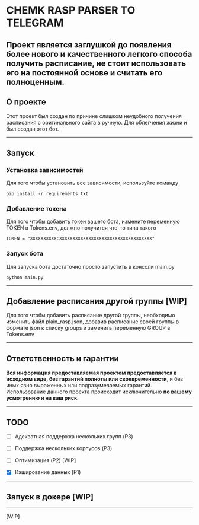 <!-- markdownlint-disable MD053 MD040 -->
# CHEMK RASP PARSER TO TELEGRAM

## Проект является заглушкой до появления более нового и качественного легкого способа получить расписание, не стоит использовать его на постоянной основе и считать его полноценным.

## О проекте

Этот проект был создан по причине слишком неудобного получения расписания с оригинального сайта в ручную. Для облегчения жизни и был создан этот бот.

***

## Запуск

### Установка зависимостей

Для того чтобы установить все зависимости, используйте команду

```console
pip install -r requirements.txt
```

### Добавление токена

Для того чтобы добавить токен вашего бота, измените переменную TOKEN в Tokens.env, должно получится что-то типа такого

```
TOKEN = "XXXXXXXXXX:XXXXXXXXXXXXXXXXXXXXXXXXXXXXXXXXXXX"
```

### Запуск бота

Для запуска бота достаточно просто запустить в консоли main.py

```console
python main.py
```

***

## Добавление расписания другой группы [WIP]

Для того чтобы добавить расписание другой группы, необходимо изменить файл plain_rasp.json, добавив расписание своей группы в формате json к списку groups и заменить переменную GROUP в Tokens.env

***

## Ответственность и гарантии

**Вся информация предоставляемая проектом предоставляется в исходном виде, без гарантий полноты или своевременности**, и без иных явно выраженных или подразумеваемых гарантий. Использование данного проекта происходит исключительно **по вашему усмотрению и на ваш риск**.

***

## TODO

- [ ] Адекватная поддержка нескольких групп (P3)

- [ ] Поддержка нескольких корпусов (P3)

- [ ] Оптимизация (P2) [WIP]

- [x] Кэширование данных (P1)

***

## Запуск в докере [WIP]

***

[WIP]

[Writed by SahsaGHT(lysk) 🐲 under the supervision of Aestas as Satsea]::
